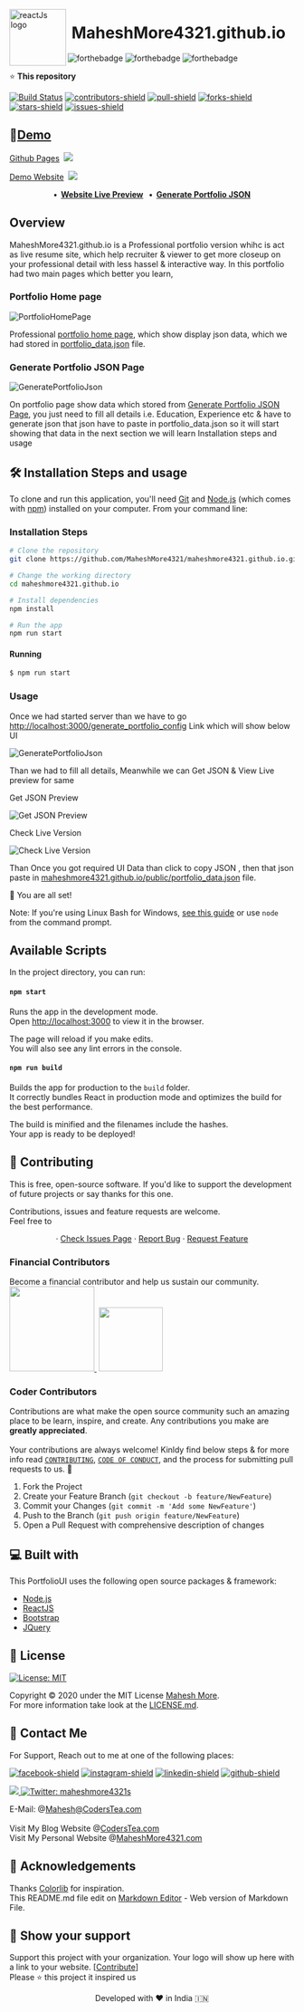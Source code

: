 <img class="rotate" src="https://i.ibb.co/CHFRgkn/5fde90c51ea69147606634.gif" align="left"
     alt="reactJs logo" width="100" height="100">
# &nbsp;MaheshMore4321.github.io

![forthebadge](https://forthebadge.com/images/badges/made-with-javascript.svg)
![forthebadge](https://forthebadge.com/images/badges/built-with-love.svg)
![forthebadge](https://forthebadge.com/images/badges/powered-by-coffee.svg)

⭐️ **This repository** 
 
[![Build Status](https://travis-ci.com/MaheshMore4321/maheshmore4321.github.io.svg?branch=master)](https://travis-ci.com/MaheshMore4321/maheshmore4321.github.io)
[![contributors-shield]( https://img.shields.io/github/contributors/MaheshMore4321/maheshmore4321.github.io)](https://github.com/MaheshMore4321/maheshmore4321.github.io/graphs/contributors) 
[![pull-shield](https://img.shields.io/github/issues-pr/MaheshMore4321/maheshmore4321.github.io?style=flat-square)](https://github.com/MaheshMore4321/maheshmore4321.github.io/pulls)
[![forks-shield](https://img.shields.io/github/forks/MaheshMore4321/maheshmore4321.github.io?style=flat-square)](https://github.com/MaheshMore4321/maheshmore4321.github.io/fork)
[![stars-shield](https://img.shields.io/github/stars/MaheshMore4321/maheshmore4321.github.io?style=flat-square)](https://github.com/MaheshMore4321/maheshmore4321.github.io/stargazers)
[![issues-shield](https://img.shields.io/github/issues/MaheshMore4321/maheshmore4321.github.io?style=flat-square)](https://github.com/MaheshMore4321/maheshmore4321.github.io/issues) 

## 🚀[Demo](https://maheshmore4321.github.io)
[Github Pages](http://maheshmore4321.github.io)&nbsp;&nbsp;<img src="https://img.shields.io/website?url=https://maheshmore4321.github.io&logo=github&style=flat-square"/>

[Demo Website](https://maheshmore4321.netlify.app/)&nbsp;&nbsp;<img src="https://img.shields.io/website?url=https://maheshmore4321.netlify.app&logo=react&style=flat-square"/>
 
<p align="center">
	<strong>
    	•&nbsp;
        <a href="https://maheshmore4321.netlify.app/">Website Live Preview</a>
		&nbsp;&nbsp;•&nbsp;
        <a href="https://maheshmore4321.netlify.app/generate_portfolio_config">Generate Portfolio JSON</a>
	</strong>
</p>

## Overview
MaheshMore4321.github.io is a Professional portfolio version whihc is act as live resume site, which help recruiter & viewer to get more closeup on your professional detail with less hassel & interactive way.
In this portfolio had two main pages which better you learn,

### Portfolio Home page

![PortfolioHomePage](https://i.ibb.co/b6D9Z7M/PicOne.png)

Professional [portfolio home page](https://maheshmore4321.netlify.app), which show display json data, which we had stored in [portfolio_data.json](https://github.com/MaheshMore4321/maheshmore4321.github.io/blob/master/public/portfolio_data.json) file.

### Generate Portfolio JSON Page

![GeneratePortfolioJson](https://i.ibb.co/r5wkGQM/pic2.png)

On portfolio page show data which stored from [Generate Portfolio JSON Page](https://maheshmore4321.netlify.app/generate_portfolio_config), you just need to fill all details i.e. Education, Experience etc
& have to generate json that json have to paste in portfolio_data.json so it will start showing that data in the next section we will learn Installation steps and usage


## 🛠️ Installation Steps and usage

To clone and run this application, you'll need [Git](https://git-scm.com) and [Node.js](https://nodejs.org/en/download/) (which comes with [npm](http://npmjs.com)) installed on your computer. From your command line:

### Installation Steps

```bash
# Clone the repository
git clone https://github.com/MaheshMore4321/maheshmore4321.github.io.git

# Change the working directory
cd maheshmore4321.github.io

# Install dependencies
npm install

# Run the app
npm run start
```
#### Running
```bash
$ npm run start
```
### Usage 
Once we had started server than we have to go [http://localhost:3000/generate_portfolio_config](http://localhost:3000/generate_portfolio_config) Link which will show below UI

![GeneratePortfolioJson](https://i.ibb.co/r5wkGQM/pic2.png)

Than we had to fill all details, Meanwhile we can Get JSON & View Live preview for same 

Get JSON Preview

![Get JSON Preview](https://i.ibb.co/k1rhJYm/getJson.png)

Check Live Version

![Check Live Version](https://i.ibb.co/HGwQCdh/ivep.png)

Than Once you got required UI Data than click to copy JSON , then that json paste in [maheshmore4321.github.io/public/portfolio_data.json](maheshmore4321.github.io/public/portfolio_data.json) file.

🌟 You are all set!

Note: If you're using Linux Bash for Windows, [see this guide](https://www.howtogeek.com/261575/how-to-run-graphical-linux-desktop-applications-from-windows-10s-bash-shell/) or use `node` from the command prompt.


## Available Scripts

In the project directory, you can run:

#### `npm start`

Runs the app in the development mode.<br>
Open [http://localhost:3000](http://localhost:3000) to view it in the browser.

The page will reload if you make edits.<br>
You will also see any lint errors in the console.

#### `npm run build`

Builds the app for production to the `build` folder.<br>
It correctly bundles React in production mode and optimizes the build for the best performance.

The build is minified and the filenames include the hashes.<br>
Your app is ready to be deployed!


## 🍰 Contributing
This is free, open-source software. If you'd like to support the development of future projects or say thanks for this one.

Contributions, issues and feature requests are welcome.<br />
Feel free to <p align="center">
	·&nbsp;<a href="https://github.com/MaheshMore4321/maheshmore4321.github.io/issues">Check Issues Page</a>
	·&nbsp;<a href="https://github.com/MaheshMore4321/maheshmore4321.github.io/issues/new/choose">Report Bug</a>
    ·&nbsp;<a href="https://github.com/MaheshMore4321/maheshmore4321.github.io/issues/new/choose">Request Feature</a>
</p>

### Financial Contributors
Become a financial contributor and help us sustain our community.
</br>
<a href="https://www.patreon.com/maheshmore4321">
  <img src="https://c5.patreon.com/external/logo/become_a_patron_button@2x.png" width="150">
</a>
&nbsp;<a href="https://www.paypal.me/maheshmore4321"><img src="https://img.shields.io/badge/PayPal-00457C?style=for-the-badge&logo=paypal&logoColor=white" width="113"/>
</a> 

### Coder Contributors
Contributions are what make the open source community such an amazing place to be learn, inspire, and create. Any contributions you make are **greatly appreciated**.
</br></br>
Your contributions are always welcome! Kinldy find below steps & for more info read [`CONTRIBUTING`](https://github.com/MaheshMore4321/maheshmore4321.github.io/blob/master/CONTRIBUTING.md), [`CODE OF CONDUCT`](https://github.com/MaheshMore4321/maheshmore4321.github.io/blob/master/CODE_OF_CONDUCT.md), and the process for submitting pull requests to us. :tada:

1. Fork the Project
2. Create your Feature Branch (`git checkout -b feature/NewFeature`)
3. Commit your Changes (`git commit -m 'Add some NewFeature'`)
4. Push to the Branch (`git push origin feature/NewFeature`)
5. Open a Pull Request with comprehensive description of changes

## 💻 Built with
This PortfolioUI uses the following open source packages & framework:

* [Node.js](https://nodejs.org/) 
* [ReactJS](https://reactjs.org/)
* [Bootstrap](https://getbootstrap.com)
* [JQuery](https://jquery.com)

## 📝 License 
<a href="https://github.com/MaheshMore4321/maheshmore4321.github.io/blob/master/LICENSE"> 
  <img alt="License: MIT" src="https://img.shields.io/github/license/othneildrew/Best-README-Template.svg?style=for-the-badge" target="_blank" />
</a>
  
Copyright © 2020 under the MIT License [Mahesh More](https://github.com/MaheshMore4321/).<br />
For more information take look at the [LICENSE.md](https://github.com/MaheshMore4321/maheshmore4321.github.io/blob/master/LICENSE).

## 👤 Contact Me
For Support, Reach out to me at one of the following places:

[![facebook-shield](https://img.shields.io/badge/Facebook-1877F2?style=for-the-badge&logo=facebook&logoColor=white)](https://facebook.com/Maheshmore4321)
[![instagram-shield](https://img.shields.io/badge/Instagram-E4405F?style=for-the-badge&logo=instagram&logoColor=white)](https://twitter.com/Maheshmore4321)
[![linkedin-shield](https://img.shields.io/badge/-LinkedIn-black.svg?style=for-the-badge&logo=linkedin&colorB=555)](https://www.linkedin.com/in/maheshmore4321/)
[![github-shield](https://img.shields.io/badge/GitHub-100000?style=for-the-badge&logo=github&logoColor=white)](https://github.com/Maheshmore4321)

<a href="https://twitter.com/intent/tweet?text=Wow:&url=https%3A%2F%2maheshmore4321.github.io">
<img src="https://img.shields.io/twitter/url?style=social&url=https%3A%2F%2maheshmore4321.github.io"/>
</a>
<a href="https://twitter.com/MaheshMore4321">
    <img alt="Twitter: maheshmore4321s" src="https://img.shields.io/twitter/follow/MaheshMore4321.svg?style=social" target="_blank" />
</a>

E-Mail: @[Mahesh@CodersTea.com](mailto:Mahesh@CodersTea.com)
<br><br>
Visit My Blog Website @[CodersTea.com](https://CodersTea.com/)
<br>
Visit My Personal Website @[MaheshMore4321.com](https://MaheshMore4321.com/)

## 🤝 Acknowledgements
Thanks [Colorlib](https://colorlib.com/wp/template/jackson/) for inspiration.
</br>
This README.md file edit on [Markdown Editor](https://maheshmore4321.github.io/markdown-editor/) - Web version of Markdown File.

## 🙏 Show your support
Support this project with your organization. Your logo will show up here with a link to your website. [[Contribute](https://github.com/MaheshMore4321/maheshmore4321.github.io/blob/master/CONTRIBUTING.md)] 
</br>
Please ⭐️ this project it inspired us

<p align="center">Developed with ❤️ in India 🇮🇳</p>



